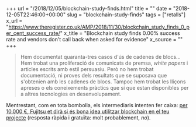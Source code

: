 +++
url = "/2018/12/05/blockchain-study-finds.html"
title = ""
date = "2018-12-05T22:46:00+00:00"
slug = "blockchain-study-finds"
tags = ["retalls"]
x_url = "https://www.theregister.co.uk/AMP/2018/11/30/blockchain_study_finds_0_per_cent_success_rate/"
x_title = "Blockchain study finds 0.00% success rate and vendors don't call back when asked for evidence"
x_source = ""
+++


> Hem documentat quaranta-tres casos d'ús de cadenes de blocs… Hem trobat una proliferació de comunicats de premsa, *white papers* i articles escrits amb estil persuasiu. Però no hem trobat documentació, ni proves dels resultats que se suposava que s'obtenien amb les cadenes de blocs. Tampoc hem trobat les lliçons apreses o els coneixements pràctics que sí que estan disponibles per a altres tecnologies en desenvolupament.

Mentrestant, com en tota bombolla, els intermediaris intenten fer caixa: [per 10.000 €, Fujitsu et dirà si és bona idea utilitzar blockchain en el teu projecte](https://www.theregister.co.uk/2018/07/11/fujitsu_offers_fiveday_blockchain_prototyping_for_time_resource_poor_biz/) (resposta ràpida i gratuïta: molt probablement, *no*).
